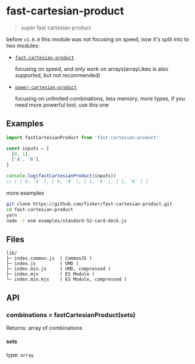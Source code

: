 # fast-cartesian-product

> super fast cartesian product

before `v1.0.0` this module was not focusing on speed, now it's split into to two modules:

- [`fast-cartesian-product`](https://github.com/fisker/fast-cartesian-product)

  focusing on speed, and only work on arrays(arrayLikes is also supported, but not recommended)

- [`power-cartesian-product`](https://github.com/fisker/power-cartesian-product)

  focusing on unlimited combinations, less memory, more types, if you need more powerful tool, use this one

## Examples

```js
import fastCartesianProduct from 'fast-cartesian-product'

const inputs = [
  [0, 1],
  ['A', 'B'],
]

console.log(fastCartesianProduct(inputs))
// [ [ 0, 'A' ], [ 0, 'B' ], [ 1, 'A' ], [ 1, 'B' ] ]
```

more examples

```sh
git clone https://github.com/fisker/fast-cartesian-product.git
cd fast-cartesian-product
yarn
node -r esm examples/standard-52-card-deck.js
```

## Files

```text
lib/
├─ index.common.js  ( CommonJS )
├─ index.js         ( UMD )
├─ index.min.js     ( UMD, compressed )
├─ index.mjs        ( ES Module )
└─ index.min.mjs    ( ES Module, compressed )
```

## API

### combinations = fastCartesianProduct(sets)

Returns: array of combinations

#### sets

type: `array`
